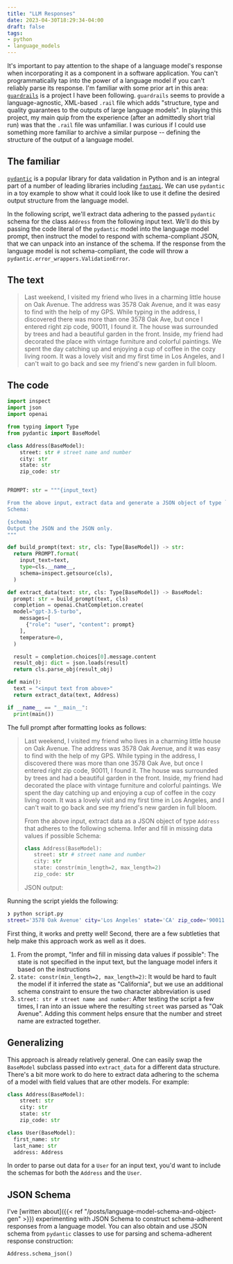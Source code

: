 ```yaml
---
title: "LLM Responses"
date: 2023-04-30T18:29:34-04:00
draft: false
tags:
- python
- language_models
---
```


It's important to pay attention to the shape of a language model's response when incorporating it as a component in a software application.
You can't programmatically tap into the power of a language model if you can't reliably parse its response.
I'm familiar with some prior art in this area: [`guardrails`](https://github.com/ShreyaR/guardrails) is a project I have been following.
`guardrails` seems to provide a language-agnostic, XML-based `.rail` file which adds "structure, type and quality guarantees to the outputs of large language models".
In playing this project, my main quip from the experience (after an admittedly short trial run) was that the `.rail` file was unfamiliar.
I was curious if I could use something more familiar to archive a similar purpose -- defining the structure of the output of a language model.

## The familiar

[`pydantic`](https://docs.pydantic.dev/latest/) is a popular library for data validation in Python and is an integral part of a number of leading libraries including [`fastapi`](https://github.com/tiangolo/fastapi).
We can use `pydantic` in a toy example to show what it could look like to use it define the desired output structure from the language model.

In the following script, we'll extract data adhering to the passed `pydantic` schema for the class `Address` from the following input text.
We'll do this by passing the code literal of the `pydantic` model into the language model prompt, then instruct the model to respond with schema-compliant JSON, that we can unpack into an instance of the schema.
If the response from the language model is not schema-compliant, the code will throw a `pydantic.error_wrappers.ValidationError`.

## The text

> Last weekend, I visited my friend who lives in a charming little house on Oak Avenue. The address was 3578 Oak Avenue, and it was easy to find with the help of my GPS. While typing in the address, I discovered there was more than one 3578 Oak Ave, but once I entered right zip code, 90011, I found it. The house was surrounded by trees and had a beautiful garden in the front. Inside, my friend had decorated the place with vintage furniture and colorful paintings. We spent the day catching up and enjoying a cup of coffee in the cozy living room. It was a lovely visit and my first time in Los Angeles, and I can't wait to go back and see my friend's new garden in full bloom.

## The code

```python
import inspect
import json
import openai

from typing import Type
from pydantic import BaseModel

class Address(BaseModel):
    street: str # street name and number
    city: str
    state: str
    zip_code: str


PROMPT: str = """{input_text}

From the above input, extract data and generate a JSON object of type `{type}` that adheres to the following schema.
Schema:

{schema}
Output the JSON and the JSON only.
"""

def build_prompt(text: str, cls: Type[BaseModel]) -> str:
  return PROMPT.format(
    input_text=text,
    type=cls.__name__,
    schema=inspect.getsource(cls),
  )

def extract_data(text: str, cls: Type[BaseModel]) -> BaseModel:
  prompt: str = build_prompt(text, cls)
  completion = openai.ChatCompletion.create(
  model="gpt-3.5-turbo",
    messages=[
      {"role": "user", "content": prompt}
    ],
    temperature=0,
  )

  result = completion.choices[0].message.content
  result_obj: dict = json.loads(result)
  return cls.parse_obj(result_obj)

def main():
  text = "<input text from above>"
  return extract_data(text, Address)

if __name__ == "__main__":
  print(main())
```

The full prompt after formatting looks as follows:

> Last weekend, I visited my friend who lives in a charming little house on Oak Avenue. The address was 3578 Oak Avenue, and it was easy to find with the help of my GPS. While typing in the address, I discovered there was more than one 3578 Oak Ave, but once I entered right zip code, 90011, I found it. The house was surrounded by trees and had a beautiful garden in the front. Inside, my friend had decorated the place with vintage furniture and colorful paintings. We spent the day catching up and enjoying a cup of coffee in the cozy living room. It was a lovely visit and my first time in Los Angeles, and I can't wait to go back and see my friend's new garden in full bloom.
>
> From the above input, extract data as a JSON object of type `Address` that adheres to the following schema.
> Infer and fill in missing data values if possible
> Schema:
>
> ```python
> class Address(BaseModel):
>    street: str # street name and number
>    city: str
>    state: constr(min_length=2, max_length=2)
>    zip_code: str
> ```
>
> JSON output:

Running the script yields the following:

```sh
❯ python script.py
street='3578 Oak Avenue' city='Los Angeles' state='CA' zip_code='90011'
```

First thing, it works and pretty well!
Second, there are a few subtleties that help make this approach work as well as it does.

1. From the prompt, "Infer and fill in missing data values if possible": The state is not specified in the input text, but the language model infers it based on the instructions
2. `state: constr(min_length=2, max_length=2)`: It would be hard to fault the model if it inferred the state as "California", but we use an additional schema constraint to ensure the two character abbreviation is used
3. `street: str # street name and number`: After testing the script a few times, I ran into an issue where the resulting `street` was parsed as "Oak Avenue". Adding this comment helps ensure that the number and street name are extracted together.

## Generalizing

This approach is already relatively general.
One can easily swap the `BaseModel` subclass passed into `extract_data` for a different data structure.
There's a bit more work to do here to extract data adhering to the schema of a model with field values that are other models.
For example:

```python
class Address(BaseModel):
    street: str
    city: str
    state: str
    zip_code: str

class User(BaseModel):
  first_name: str
  last_name: str
  address: Address
```

In order to parse out data for a `User` for an input text, you'd want to include the schemas for both the `Address` and the `User`.

## JSON Schema

I've [written about]({{< ref "/posts/language-model-schema-and-object-gen" >}}) experimenting with JSON Schema to construct schema-adherent responses from a language model. You can also obtain and use JSON schema from `pydantic` classes to use for parsing and schema-adherent response construction:

```python
Address.schema_json()
```
